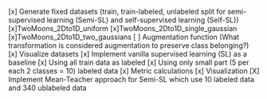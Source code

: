 [x] Generate fixed datasets (train, train-labeled, unlabeled split for semi-supervised learning (Semi-SL) and self-supervised learning (Self-SL))
 [x]TwoMoons_2Dto1D_uniform
 [x]TwoMoons_2Dto1D_single_gaussian
 [x]TwoMoons_2Dto1D_two_gaussians
 [ ] Augmentation function (What transformation is considered augmentation to preserve class belonging?)
 [x] Visualize datasets
[x] Implement vanilla supervised learning (SL) as a baseline
 [x] Using all train data as labeled
 [x] Using only small part (5 per each 2 classes = 10) labeled data
 [x] Metric calculations
 [x] Visualization
[X] Implement Mean-Teacher approach for Semi-SL which use 10 labeled data and 340 ublabeled data